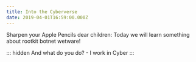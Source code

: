 ```yaml
---
title: Into the Cyberverse
date: 2019-04-01T16:59:00.000Z
---
```


Sharpen your Apple Pencils dear children: Today we will learn something about rootkit botnet wetware!

::: hidden
And what do you do? - I work in Cyber
:::